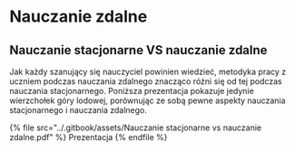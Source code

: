# Nauczanie zdalne

## Nauczanie stacjonarne VS nauczanie zdalne

Jak każdy szanujący się nauczyciel powinien wiedzieć, metodyka pracy z uczniem podczas nauczania zdalnego znacząco różni się od tej podczas nauczania stacjonarnego. Poniższa prezentacja pokazuje jedynie wierzchołek góry lodowej, porównując ze sobą pewne aspekty nauczania stacjonarnego i nauczania zdalnego.

{% file src="../.gitbook/assets/Nauczanie stacjonarne vs nauczanie zdalne.pdf" %}
Prezentacja
{% endfile %}

